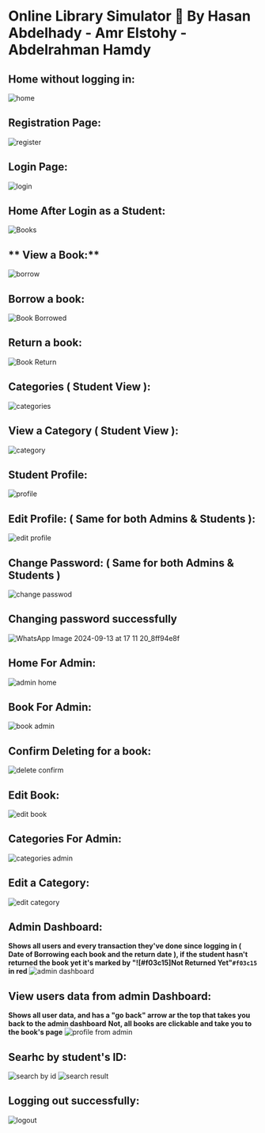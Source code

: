 # Online Library Simulator 📕 By Hasan Abdelhady - Amr Elstohy - Abdelrahman Hamdy 

## **Home without logging in:**
![home](https://github.com/user-attachments/assets/20ed6ef2-3c55-485d-bd60-b7fad256b1c0)

## **Registration Page:**
![register](https://github.com/user-attachments/assets/08afe6de-a710-4232-b445-6b706a36cbae)

## **Login Page:**
![login](https://github.com/user-attachments/assets/469619d4-f9ee-4df4-80e2-69fed94e099f)

## **Home After Login as a Student:**
![Books](https://github.com/user-attachments/assets/dad0f115-d2ce-4eef-813c-7913fee898f6)

## ** View a Book:**
![borrow](https://github.com/user-attachments/assets/737f3edc-250b-4dc8-b61d-49ddf9641ab8)

## **Borrow a book**:
![Book Borrowed](https://github.com/user-attachments/assets/7ab03626-e58a-42ae-a9a2-833aeb889507)

## **Return a book**:
![Book Return](https://github.com/user-attachments/assets/980b1954-515e-4f4c-ac49-99a9d41c96c4)

## **Categories ( Student View ):**
![categories](https://github.com/user-attachments/assets/df280eb2-6316-42c4-824b-58c0e1b468da)

## **View a Category ( Student View ):**
![category](https://github.com/user-attachments/assets/ab429640-37a8-4994-9e8f-aae41e943c0a)

## **Student Profile**:
![profile](https://github.com/user-attachments/assets/424bf147-fb9d-4f9d-8c56-0b3e628ba9de)

## **Edit Profile: ( Same for both Admins & Students )**:
![edit profile](https://github.com/user-attachments/assets/fd85f695-6767-48f6-bead-7a715e694cca)

## **Change Password: ( Same for both Admins & Students )**
![change passwod](https://github.com/user-attachments/assets/29bb3d97-e524-49f6-8f5c-9bbfe3a06caa)

## **Changing password successfully**
![WhatsApp Image 2024-09-13 at 17 11 20_8ff94e8f](https://github.com/user-attachments/assets/cf7ddd1e-a8de-40ac-9b70-1442911b2641)

## **Home For Admin:**
![admin home](https://github.com/user-attachments/assets/2b654b4f-3648-48d3-a1f3-94548a2594d8)

## **Book For Admin:**
![book admin](https://github.com/user-attachments/assets/58b8776c-e587-4045-9a13-262355d91df9)

## **Confirm Deleting for a book:**
![delete confirm](https://github.com/user-attachments/assets/910716f2-48f7-4e67-87f6-4564fccd6f55)

## **Edit Book:**
![edit book](https://github.com/user-attachments/assets/7fd82a31-ac26-4903-b669-6c285df9fa05)

## **Categories For Admin**:
![categories admin](https://github.com/user-attachments/assets/c1ce59e3-5f2a-4282-98d0-694d57330e0e)

## **Edit a Category**:
![edit category](https://github.com/user-attachments/assets/f89bc73f-e842-46da-878f-0a9d7ed0311d)

## **Admin Dashboard:**
**Shows all users and every transaction they've done since logging in ( Date of Borrowing each book and the return date ), if the student hasn't returned the book yet it's marked by "![#f03c15]Not Returned Yet"`#f03c15` in red**
![admin dashboard](https://github.com/user-attachments/assets/96e9c2ed-1170-4e4c-994e-cbe665830085)

## **View users data from admin Dashboard:**
**Shows all user data, and has a "go back" arrow ar the top that takes you back to the admin dashboard**
**Not, all books are clickable and take you to the book's page**
![profile from admin](https://github.com/user-attachments/assets/cfc187cd-0a34-4da1-b4bd-6a42510f389b)

## **Searhc by student's ID:**
![search by id](https://github.com/user-attachments/assets/610ec84d-d0ef-43e1-acd9-06c2ab8690b5)
![search result](https://github.com/user-attachments/assets/6ce57272-a6e5-4bf9-9c1d-a64aff63dae9)

## **Logging out successfully:**
![logout](https://github.com/user-attachments/assets/d14d29a7-836c-483f-b133-5f9f748e39fd)




